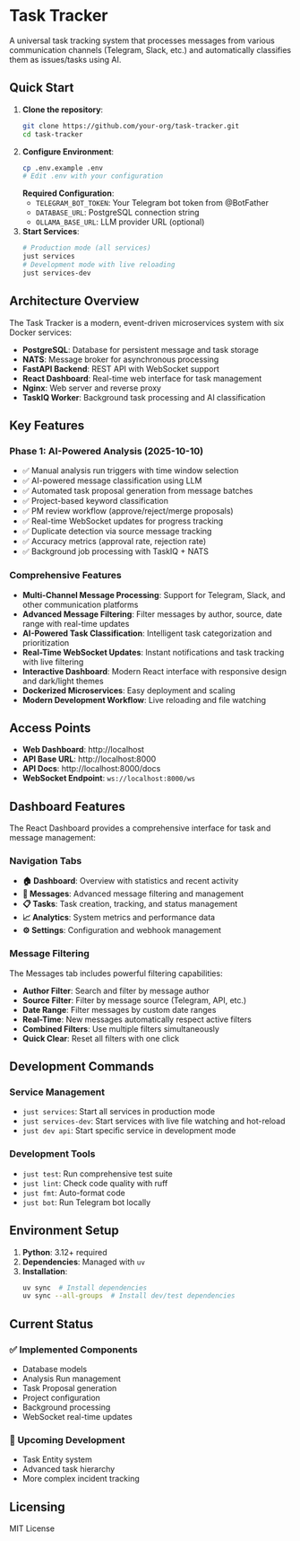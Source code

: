 # Task Tracker
A universal task tracking system that processes messages from various communication channels (Telegram, Slack, etc.) and automatically classifies them as issues/tasks using AI.
## Quick Start
1. **Clone the repository**:
   ```bash
   git clone https://github.com/your-org/task-tracker.git
   cd task-tracker
   ```
2. **Configure Environment**:
   ```bash
   cp .env.example .env
   # Edit .env with your configuration
   ```
   **Required Configuration**:
   - `TELEGRAM_BOT_TOKEN`: Your Telegram bot token from @BotFather
   - `DATABASE_URL`: PostgreSQL connection string
   - `OLLAMA_BASE_URL`: LLM provider URL (optional)
3. **Start Services**:
   ```bash
   # Production mode (all services)
   just services
   # Development mode with live reloading
   just services-dev
   ```
## Architecture Overview
The Task Tracker is a modern, event-driven microservices system with six Docker services:
- **PostgreSQL**: Database for persistent message and task storage
- **NATS**: Message broker for asynchronous processing
- **FastAPI Backend**: REST API with WebSocket support
- **React Dashboard**: Real-time web interface for task management
- **Nginx**: Web server and reverse proxy
- **TaskIQ Worker**: Background task processing and AI classification
## Key Features
### Phase 1: AI-Powered Analysis (2025-10-10)
- ✅ Manual analysis run triggers with time window selection
- ✅ AI-powered message classification using LLM
- ✅ Automated task proposal generation from message batches
- ✅ Project-based keyword classification
- ✅ PM review workflow (approve/reject/merge proposals)
- ✅ Real-time WebSocket updates for progress tracking
- ✅ Duplicate detection via source message tracking
- ✅ Accuracy metrics (approval rate, rejection rate)
- ✅ Background job processing with TaskIQ + NATS
### Comprehensive Features
- **Multi-Channel Message Processing**: Support for Telegram, Slack, and other communication platforms
- **Advanced Message Filtering**: Filter messages by author, source, date range with real-time updates
- **AI-Powered Task Classification**: Intelligent task categorization and prioritization
- **Real-Time WebSocket Updates**: Instant notifications and task tracking with live filtering
- **Interactive Dashboard**: Modern React interface with responsive design and dark/light themes
- **Dockerized Microservices**: Easy deployment and scaling
- **Modern Development Workflow**: Live reloading and file watching
## Access Points
- **Web Dashboard**: http://localhost
- **API Base URL**: http://localhost:8000
- **API Docs**: http://localhost:8000/docs
- **WebSocket Endpoint**: `ws://localhost:8000/ws`
## Dashboard Features
The React Dashboard provides a comprehensive interface for task and message management:
### Navigation Tabs
- **🏠 Dashboard**: Overview with statistics and recent activity
- **💬 Messages**: Advanced message filtering and management
- **📋 Tasks**: Task creation, tracking, and status management
- **📈 Analytics**: System metrics and performance data
- **⚙️ Settings**: Configuration and webhook management
### Message Filtering
The Messages tab includes powerful filtering capabilities:
- **Author Filter**: Search and filter by message author
- **Source Filter**: Filter by message source (Telegram, API, etc.)
- **Date Range**: Filter messages by custom date ranges
- **Real-Time**: New messages automatically respect active filters
- **Combined Filters**: Use multiple filters simultaneously
- **Quick Clear**: Reset all filters with one click
## Development Commands
### Service Management
- `just services`: Start all services in production mode
- `just services-dev`: Start services with live file watching and hot-reload
- `just dev api`: Start specific service in development mode
### Development Tools
- `just test`: Run comprehensive test suite
- `just lint`: Check code quality with ruff
- `just fmt`: Auto-format code
- `just bot`: Run Telegram bot locally
## Environment Setup
1. **Python**: 3.12+ required
2. **Dependencies**: Managed with `uv`
3. **Installation**:
   ```bash
   uv sync  # Install dependencies
   uv sync --all-groups  # Install dev/test dependencies
   ```
## Current Status
### ✅ Implemented Components
- Database models
- Analysis Run management
- Task Proposal generation
- Project configuration
- Background processing
- WebSocket real-time updates
### 🔄 Upcoming Development
- Task Entity system
- Advanced task hierarchy
- More complex incident tracking
## Licensing
MIT License
